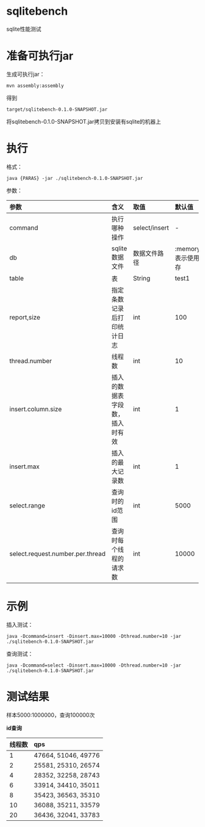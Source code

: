sqlitebench
===========

sqlite性能测试


# 准备可执行jar

生成可执行jar：

	mvn assembly:assembly
	
得到

	target/sqlitebench-0.1.0-SNAPSHOT.jar
	
将sqlitebench-0.1.0-SNAPSHOT.jar拷贝到安装有sqlite的机器上

# 执行

格式：

	java {PARAS} -jar ./sqlitebench-0.1.0-SNAPSHOT.jar

参数：	

|参数|含义|取值|默认值|
|:--|:--|:--|:--|
|command|执行哪种操作|select/insert|-|
|db|sqlite数据文件|数据文件路径|:memory:，表示使用内存|
|table|表|String|test1|
|report,size|指定条数记录后打印统计日志|int|100|
|thread.number|线程数|int|10|
|insert.column.size|插入的数据表字段数，插入时有效|int|1|
|insert.max|插入的最大记录数|int|1|
|select.range|查询时的id范围|int|5000|
|select.request.number.per.thread|查询时每个线程的请求数|int|10000|

# 示例

插入测试：

	java -Dcommand=insert -Dinsert.max=10000 -Dthread.number=10 -jar ./sqlitebench-0.1.0-SNAPSHOT.jar

查询测试：

	java -Dcommand=select -Dinsert.max=10000 -Dthread.number=10 -jar ./sqlitebench-0.1.0-SNAPSHOT.jar

# 测试结果

样本5000:1000000，查询100000次

**id查询**

|线程数|qps|
|:--|:--|
|1  |47664, 51046, 49776|
|2  |25581, 25310, 26574|
|4  |28352, 32258, 28743|
|6  |33914, 34410, 35011|
|8  |35423, 36563, 35310|
|10 |36088, 35211, 33579|
|20 |36436, 32041, 33783|